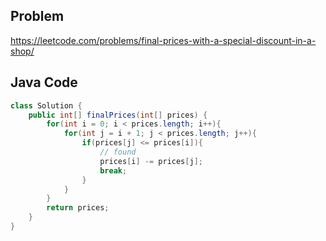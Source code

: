 ## Problem

https://leetcode.com/problems/final-prices-with-a-special-discount-in-a-shop/

## Java Code

```java
class Solution {
    public int[] finalPrices(int[] prices) {
        for(int i = 0; i < prices.length; i++){
            for(int j = i + 1; j < prices.length; j++){
                if(prices[j] <= prices[i]){
                    // found
                    prices[i] -= prices[j];
                    break;
                }
            }
        }
        return prices;
    }
}
```
